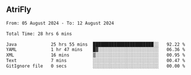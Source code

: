 ## AtriFly

<!--START_SECTION:waka-->

```txt
From: 05 August 2024 - To: 12 August 2024

Total Time: 28 hrs 6 mins

Java             25 hrs 55 mins  ███████████████████████░░   92.22 %
YAML             1 hr 47 mins    █▓░░░░░░░░░░░░░░░░░░░░░░░   06.36 %
XML              16 mins         ▒░░░░░░░░░░░░░░░░░░░░░░░░   00.95 %
Text             7 mins          ░░░░░░░░░░░░░░░░░░░░░░░░░   00.47 %
GitIgnore file   0 secs          ░░░░░░░░░░░░░░░░░░░░░░░░░   00.00 %
```

<!--END_SECTION:waka-->

